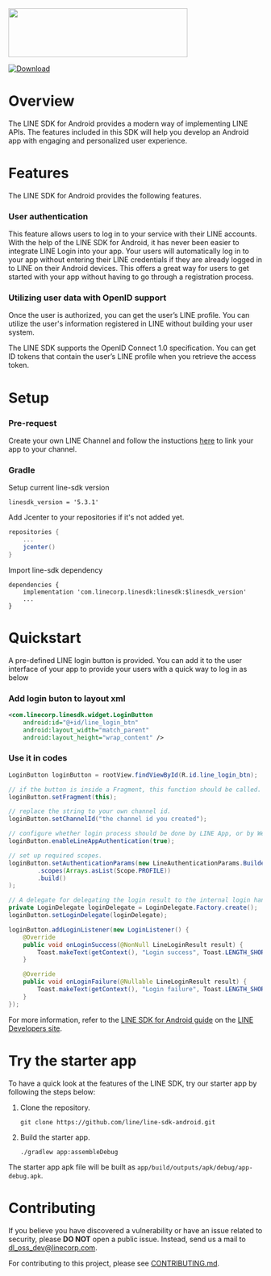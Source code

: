 <img src="sdklogo.png" width="355" height="97">

[ ![Download](https://api.bintray.com/packages/line/line-sdk/com.linecorp.linesdk/images/download.svg) ](https://bintray.com/line/line-sdk/com.linecorp.linesdk/_latestVersion)

# Overview #
The LINE SDK for Android provides a modern way of implementing LINE APIs. The features included in this SDK will help you develop an Android app with engaging and personalized user experience.

# Features #
The LINE SDK for Android provides the following features.

### User authentication ##
This feature allows users to log in to your service with their LINE accounts. With the help of the LINE SDK for Android, it has never been easier to integrate LINE Login into your app. Your users will automatically log in to your app without entering their LINE credentials if they are already logged in to LINE on their Android devices. This offers a great way for users to get started with your app without having to go through a registration process.

### Utilizing user data with OpenID support ###
Once the user is authorized, you can get the user’s LINE profile. You can utilize the user's information registered in LINE without building your user system.

The LINE SDK supports the OpenID Connect 1.0 specification. You can get ID tokens that contain the user’s LINE profile when you retrieve the access token.

# Setup #
### Pre-request
Create your own LINE Channel and follow the instuctions [here](https://developers.line.biz/en/docs/android-sdk/integrate-line-login/) to link your app to your channel.

### Gradle
Setup current line-sdk version

```
linesdk_version = '5.3.1'
```

Add Jcenter to your repositories if it's not added yet.

```gradle
repositories {
    ...
	jcenter()    
}
```

Import line-sdk dependency

```
dependencies {
    implementation 'com.linecorp.linesdk:linesdk:$linesdk_version'
    ...
}

```


# Quickstart

A pre-defined LINE login button is provided. You can add it to the user interface of your app to provide your users with a quick way to log in as below

### Add login buton to layout xml


```xml
<com.linecorp.linesdk.widget.LoginButton
    android:id="@+id/line_login_btn"
    android:layout_width="match_parent"
    android:layout_height="wrap_content" />
```

### Use it in codes
```java
LoginButton loginButton = rootView.findViewById(R.id.line_login_btn);

// if the button is inside a Fragment, this function should be called.
loginButton.setFragment(this); 

// replace the string to your own channel id.
loginButton.setChannelId("the channel id you created");

// configure whether login process should be done by LINE App, or by WebView.
loginButton.enableLineAppAuthentication(true);

// set up required scopes. 
loginButton.setAuthenticationParams(new LineAuthenticationParams.Builder()
        .scopes(Arrays.asList(Scope.PROFILE))
        .build()
);

// A delegate for delegating the login result to the internal login handler. 
private LoginDelegate loginDelegate = LoginDelegate.Factory.create();
loginButton.setLoginDelegate(loginDelegate);

loginButton.addLoginListener(new LoginListener() {
    @Override
    public void onLoginSuccess(@NonNull LineLoginResult result) {
        Toast.makeText(getContext(), "Login success", Toast.LENGTH_SHORT).show();
    }

    @Override
    public void onLoginFailure(@Nullable LineLoginResult result) {
        Toast.makeText(getContext(), "Login failure", Toast.LENGTH_SHORT).show();
    }
});

```


For more information, refer to the [LINE SDK for Android guide](https://developers.line.biz/en/docs/android-sdk/) on the [LINE Developers site](https://developers.line.biz).


# Try the starter app
To have a quick look at the features of the LINE SDK, try our starter app by following the steps below:

1. Clone the repository.

    ```git clone https://github.com/line/line-sdk-android.git```

1. Build the starter app.

    `./gradlew app:assembleDebug`

The starter app apk file will be built as `app/build/outputs/apk/debug/app-debug.apk`.

# Contributing

If you believe you have discovered a vulnerability or have an issue related to security, please **DO NOT** open a public issue. Instead, send us a mail to [dl_oss_dev@linecorp.com](mailto:dl_oss_dev@linecorp.com).

For contributing to this project, please see [CONTRIBUTING.md](https://github.com/line/line-sdk-android/blob/master/CONTRIBUTING.md).
